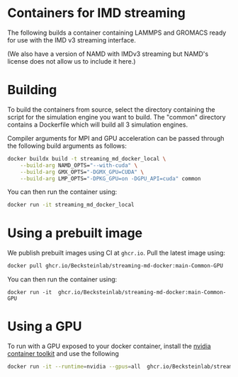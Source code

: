 # Containers for IMD streaming

The following builds a container containing LAMMPS and GROMACS ready for use with the IMD v3 streaming interface.

(We also have a version of NAMD with IMDv3 streaming but NAMD's license does not allow us to include it here.)

# Building

To build the containers from source, select the directory containing
the script for the simulation engine you want to build. The "common"
directory contains a Dockerfile which will build all 3 simulation engines.

Compiler arguments for MPI and GPU acceleration can be passed through
the following build arguments as follows:
```bash
docker buildx build -t streaming_md_docker_local \
    --build-arg NAMD_OPTS="--with-cuda" \
    --build-arg GMX_OPTS="-DGMX_GPU=CUDA" \
    --build-arg LMP_OPTS="-DPKG_GPU=on -DGPU_API=cuda" common
```

You can then run the container using:

```bash
docker run -it streaming_md_docker_local

```


# Using a prebuilt image

We publish prebuilt images using CI at `ghcr.io`. Pull the latest image using:

```bash
docker pull ghcr.io/Becksteinlab/streaming-md-docker:main-Common-GPU
```

You can then run the container using:
```
docker run -it  ghcr.io/Becksteinlab/streaming-md-docker:main-Common-GPU
```

# Using a GPU

To run with a GPU exposed to your docker container, install the [nvidia container toolkit](https://docs.nvidia.com/datacenter/cloud-native/container-toolkit/latest/index.html) and use the following

```bash
docker run -it --runtime=nvidia --gpus=all  ghcr.io/Becksteinlab/streaming-md-docker:main-Common-GPU
```
